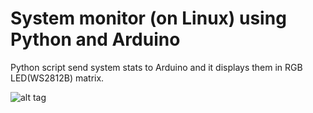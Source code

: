 # System monitor (on Linux) using Python and Arduino

Python script send system stats to Arduino and it displays them in RGB LED(WS2812B) matrix. 

![alt tag](https://ers3wg.bl.files.1drv.com/y4m_SizJEK5RKtIVppeZXgK2XooT2qxSOJeJtk-qdj_QLSiGVQrgfZWumKV5i7_epmsbe24ChYTvs22SNZh9QXOK1mU7UyQu29Ll7UiVqBXNFG-qP_b2rzyqpVVtMOfOrlmY1FUlhFIF6JgZuZdnbvovliPRAuidJGsNCUCSjb7QUu_h2c-p854Jb1Dl4F8v-dnIv10SqP30i-fpeu2sti25A/20190822_085814601_iOS.jpg?psid=1)
